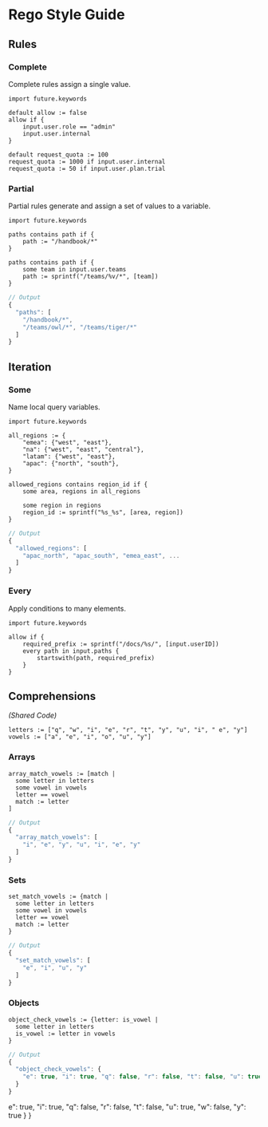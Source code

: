 # Rego Style Guide


## Rules




### Complete


Complete rules assign a single value. 



```rego
import future.keywords

default allow := false
allow if {
	input.user.role == "admin"
	input.user.internal
}

default request_quota := 100
request_quota := 1000 if input.user.internal
request_quota := 50 if input.user.plan.trial
```




### Partial


Partial rules generate and assign a set of values to a variable.


```rego
import future.keywords

paths contains path if {
	path := "/handbook/*"
}

paths contains path if {
	some team in input.user.teams
	path := sprintf("/teams/%v/*", [team])
}
```


```javascript
// Output
{
  "paths": [
    "/handbook/*",
    "/teams/owl/*", "/teams/tiger/*"
  ]
}
```




## Iteration




### Some


Name local query variables.


```rego
import future.keywords

all_regions := {
	"emea": {"west", "east"},
	"na": {"west", "east", "central"},
	"latam": {"west", "east"},
	"apac": {"north", "south"},
}

allowed_regions contains region_id if {
	some area, regions in all_regions

	some region in regions
	region_id := sprintf("%s_%s", [area, region])
}
```


```javascript
// Output
{
  "allowed_regions": [
    "apac_north", "apac_south", "emea_east", ...
  ]
}
```



### Every


Apply conditions to many elements.


```rego
import future.keywords

allow if {
	required_prefix := sprintf("/docs/%s/", [input.userID])
	every path in input.paths {
		startswith(path, required_prefix)
	}
}
```





## Comprehensions


_(Shared Code)_
```rego
letters := ["q", "w", "i", "e", "r", "t", "y", "u", "i", " e", "y"]
vowels := ["a", "e", "i", "o", "u", "y"]
```



### Arrays



```rego
array_match_vowels := [match |
  some letter in letters
  some vowel in vowels
  letter == vowel
  match := letter
]
```


```javascript
// Output
{
  "array_match_vowels": [
    "i", "e", "y", "u", "i", "e", "y"
  ]
}

```



### Sets



```rego
set_match_vowels := {match |
  some letter in letters
  some vowel in vowels
  letter == vowel
  match := letter
}
```


```javascript
// Output
{
  "set_match_vowels": [
    "e", "i", "u", "y"
  ]
}

```



### Objects



```rego
object_check_vowels := {letter: is_vowel |
  some letter in letters
  is_vowel := letter in vowels
}
```


```javascript
// Output
{
  "object_check_vowels": {
    "e": true, "i": true, "q": false, "r": false, "t": false, "u": true, "w": false, "y": true
  }
}

```





e": true, "i": true, "q": false, "r": false, "t": false, "u": true, "w": false, "y": true
  }
}

```
















